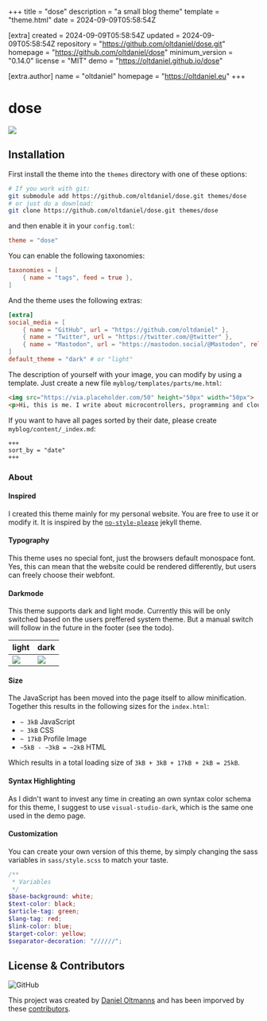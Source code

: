 
+++
title = "dose"
description = "a small blog theme"
template = "theme.html"
date = 2024-09-09T05:58:54Z

[extra]
created = 2024-09-09T05:58:54Z
updated = 2024-09-09T05:58:54Z
repository = "https://github.com/oltdaniel/dose.git"
homepage = "https://github.com/oltdaniel/dose"
minimum_version = "0.14.0"
license = "MIT"
demo = "https://oltdaniel.github.io/dose"

[extra.author]
name = "oltdaniel"
homepage = "https://oltdaniel.eu"
+++        

# dose

![](screenshot.png?raw=true)

## Installation

First install the theme into the `themes` directory with one of these options:

```bash
# If you work with git: 
git submodule add https://github.com/oltdaniel/dose.git themes/dose
# or just do a download:
git clone https://github.com/oltdaniel/dose.git themes/dose
```

and then enable it in your `config.toml`:

```toml
theme = "dose"
```

You can enable the following taxonomies:

```toml
taxonomies = [
    { name = "tags", feed = true },
]
```

And the theme uses the following extras:

```toml
[extra]
social_media = [
    { name = "GitHub", url = "https://github.com/oltdaniel" },
    { name = "Twitter", url = "https://twitter.com/@twitter" },
    { name = "Mastodon", url = "https://mastodon.social/@Mastodon", rel = "me" }
]
default_theme = "dark" # or "light"
```

The description of yourself with your image, you can modify by using a template. Just create a new
file `myblog/templates/parts/me.html`:

```html
<img src="https://via.placeholder.com/50" height="50px" width="50px">
<p>Hi, this is me. I write about microcontrollers, programming and cloud software. ...</p>
```

If you want to have all pages sorted by their date, please create `myblog/content/_index.md`:
```
+++
sort_by = "date"
+++
```

### About

#### Inspired
I created this theme mainly for my personal website. You are free to use it or modify it. It is inspired by the [`no-style-please`](https://riggraz.dev/no-style-please/) jekyll theme.

#### Typography

This theme uses no special font, just the browsers default monospace font. Yes, this can mean that the website could be rendered differently, but users can freely choose their webfont.

#### Darkmode

This theme supports dark and light mode. Currently this will be only switched based on the users preffered system theme. But a manual switch will follow in the future in the footer (see the todo).

| light | dark |
|-|-|
| ![](screenshot-light.png) | ![](screenshot-dark.png) |

#### Size

The JavaScript has been moved into the page itself to allow minification. Together this results in the following sizes for the `index.html`:
- `~ 3kB` JavaScript
- `~ 3kB` CSS
- `~ 17kB` Profile Image
- `~5kB - ~3kB = ~2kB` HTML

Which results in a total loading size of `3kB + 3kB + 17kB + 2kB = 25kB`.

#### Syntax Highlighting

As I didn't want to invest any time in creating an own syntax color schema for this theme, I suggest to use `visual-studio-dark`, which is the same one used in the demo page.

#### Customization

You can create your own version of this theme, by simply changing the sass variables in `sass/style.scss` to match your taste.

```scss
/**
 * Variables
 */
$base-background: white;
$text-color: black;
$article-tag: green;
$lang-tag: red;
$link-color: blue;
$target-color: yellow;
$separator-decoration: "//////";
```

## License & Contributors

![GitHub](https://img.shields.io/github/license/oltdaniel/dose)

This project was created by [Daniel Oltmanns](https://github.com/oltdaniel) and has been imporved by these [contributors](https://github.com/oltdaniel/dose/graphs/contributors).
        
